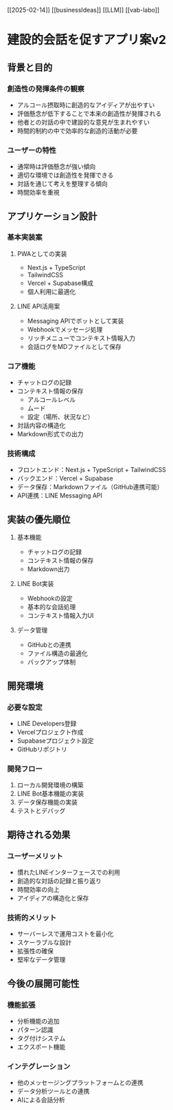 [[2025-02-14]]
[[businessIdeas]]
[[LLM]]
[[vab-labo]]
# 建設的会話を促すアプリ案v2

## 背景と目的

### 創造性の発揮条件の観察
- アルコール摂取時に創造的なアイディアが出やすい
- 評価懸念が低下することで本来の創造性が発揮される
- 他者との対話の中で建設的な意見が生まれやすい
- 時間的制約の中で効率的な創造的活動が必要

### ユーザーの特性
- 通常時は評価懸念が強い傾向
- 適切な環境では創造性を発揮できる
- 対話を通じて考えを整理する傾向
- 時間効率を重視

## アプリケーション設計

### 基本実装案
1. PWAとしての実装
   - Next.js + TypeScript
   - TailwindCSS
   - Vercel + Supabase構成
   - 個人利用に最適化

2. LINE API活用案
   - Messaging APIでボットとして実装
   - Webhookでメッセージ処理
   - リッチメニューでコンテキスト情報入力
   - 会話ログをMDファイルとして保存

### コア機能
- チャットログの記録
- コンテキスト情報の保存
  - アルコールレベル
  - ムード
  - 設定（場所、状況など）
- 対話内容の構造化
- Markdown形式での出力

### 技術構成
- フロントエンド：Next.js + TypeScript + TailwindCSS
- バックエンド：Vercel + Supabase
- データ保存：Markdownファイル（GitHub連携可能）
- API連携：LINE Messaging API

## 実装の優先順位

1. 基本機能
   - チャットログの記録
   - コンテキスト情報の保存
   - Markdown出力

2. LINE Bot実装
   - Webhookの設定
   - 基本的な会話処理
   - コンテキスト情報入力UI

3. データ管理
   - GitHubとの連携
   - ファイル構造の最適化
   - バックアップ体制

## 開発環境

### 必要な設定
- LINE Developers登録
- Vercelプロジェクト作成
- Supabaseプロジェクト設定
- GitHubリポジトリ

### 開発フロー
1. ローカル開発環境の構築
2. LINE Bot基本機能の実装
3. データ保存機能の実装
4. テストとデバッグ

## 期待される効果

### ユーザーメリット
- 慣れたLINEインターフェースでの利用
- 創造的な対話の記録と振り返り
- 時間効率の向上
- アイディアの構造化と保存

### 技術的メリット
- サーバーレスで運用コストを最小化
- スケーラブルな設計
- 拡張性の確保
- 堅牢なデータ管理

## 今後の展開可能性

### 機能拡張
- 分析機能の追加
- パターン認識
- タグ付けシステム
- エクスポート機能

### インテグレーション
- 他のメッセージングプラットフォームとの連携
- データ分析ツールとの連携
- AIによる会話分析